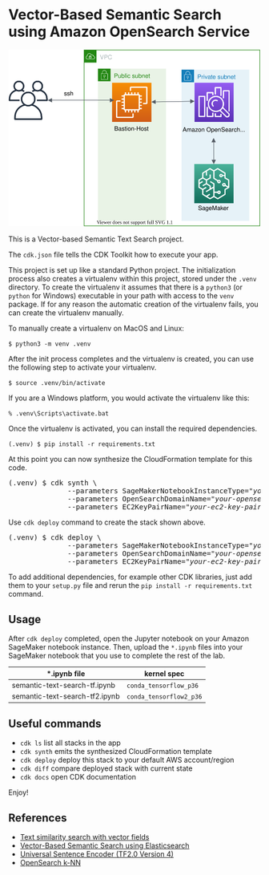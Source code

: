 
# Vector-Based Semantic Search using Amazon OpenSearch Service

![vector-based-semantic-text-search-arch](./vector-based-semantic-text-search-arch.svg)

This is a Vector-based Semantic Text Search project.

The `cdk.json` file tells the CDK Toolkit how to execute your app.

This project is set up like a standard Python project.  The initialization
process also creates a virtualenv within this project, stored under the `.venv`
directory.  To create the virtualenv it assumes that there is a `python3`
(or `python` for Windows) executable in your path with access to the `venv`
package. If for any reason the automatic creation of the virtualenv fails,
you can create the virtualenv manually.

To manually create a virtualenv on MacOS and Linux:

```
$ python3 -m venv .venv
```

After the init process completes and the virtualenv is created, you can use the following
step to activate your virtualenv.

```
$ source .venv/bin/activate
```

If you are a Windows platform, you would activate the virtualenv like this:

```
% .venv\Scripts\activate.bat
```

Once the virtualenv is activated, you can install the required dependencies.

```
(.venv) $ pip install -r requirements.txt
```

At this point you can now synthesize the CloudFormation template for this code.

<pre>
(.venv) $ cdk synth \
              --parameters SageMakerNotebookInstanceType="<i>your-instance-type</i>" \
              --parameters OpenSearchDomainName="<i>your-opensearch-domain-name</i>" \
              --parameters EC2KeyPairName="<i>your-ec2-key-pair-name</i>"
</pre>

Use `cdk deploy` command to create the stack shown above.

<pre>
(.venv) $ cdk deploy \
              --parameters SageMakerNotebookInstanceType="<i>your-instance-type</i>" \
              --parameters OpenSearchDomainName="<i>your-opensearch-domain-name</i>" \
              --parameters EC2KeyPairName="<i>your-ec2-key-pair-name</i>"
</pre>

To add additional dependencies, for example other CDK libraries, just add
them to your `setup.py` file and rerun the `pip install -r requirements.txt`
command.

## Usage

After `cdk deploy` completed, open the Jupyter notebook on your Amazon SageMaker notebook instance.
Then, upload the `*.ipynb` files into your SageMaker notebook that you use to complete the rest of the lab.

| *.ipynb file | kernel spec |
|--------------|-------------|
| semantic-text-search-tf.ipynb | `conda_tensorflow_p36` |
| semantic-text-search-tf2.ipynb | `conda_tensorflow2_p36` |

## Useful commands

 * `cdk ls`          list all stacks in the app
 * `cdk synth`       emits the synthesized CloudFormation template
 * `cdk deploy`      deploy this stack to your default AWS account/region
 * `cdk diff`        compare deployed stack with current state
 * `cdk docs`        open CDK documentation

Enjoy!

## References

 * [Text similarity search with vector fields](https://www.elastic.co/blog/text-similarity-search-with-vectors-in-elasticsearch)
 * [Vector-Based Semantic Search using Elasticsearch](https://medium.com/version-1/vector-based-semantic-search-using-elasticsearch-48d7167b38f5)
 * [Universal Sentence Encoder (TF2.0 Version 4)](https://tfhub.dev/google/universal-sentence-encoder/4)
 * [OpenSearch k-NN](https://opensearch.org/docs/latest/search-plugins/knn/index/)